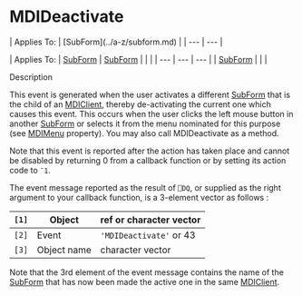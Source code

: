 




<h1 class="heading"><span class="name">MDIDeactivate</span></h1>
| Applies To: | [SubForm](../a-z/subform.md) |
| --- | ---  |

| Applies To: | [SubForm](../a-z/subform.md) | [SubForm](../a-z/subform.md) |  |  |
| --- | --- | ---  |
| [SubForm](../a-z/subform.md) |  |  |


Description


This event is generated when the user activates a different [SubForm](../a-z/subform.md) that is the child of an [MDIClient](../a-z/mdiclient.md), thereby de-activating the current one which causes this event. This occurs when the user clicks the left mouse button in another [SubForm](../a-z/subform.md) or selects it from the menu nominated for this purpose (see [MDIMenu](../a-z/mdimenu.md) property). You may also call MDIDeactivate as a method.


Note that this event is reported after the action has taken place and cannot be disabled by returning 0 from a callback function or by setting its action code to `¯1`.


The event message reported as the result of `⎕DQ`, or supplied as the right argument to your callback function, is a 3-element vector as follows :

| `[1]` | Object | ref or character vector |
| --- | --- | ---  |
| `[2]` | Event | `'MDIDeactivate'` or 43 |
| `[3]` | Object name | character vector |


Note that the 3rd element of the event message contains the name of the [SubForm](../a-z/subform.md) that has now been made the active one in the same [MDIClient](../a-z/mdiclient.md).



